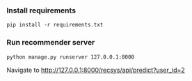 ### Install requirements
```
pip install -r requirements.txt
```

### Run recommender server
```
python manage.py runserver 127.0.0.1:8000
```
Navigate to http://127.0.0.1:8000/recsys/api/predict?user_id=2
